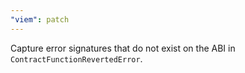 ```yaml
---
"viem": patch
---
```


Capture error signatures that do not exist on the ABI in `ContractFunctionRevertedError`.

